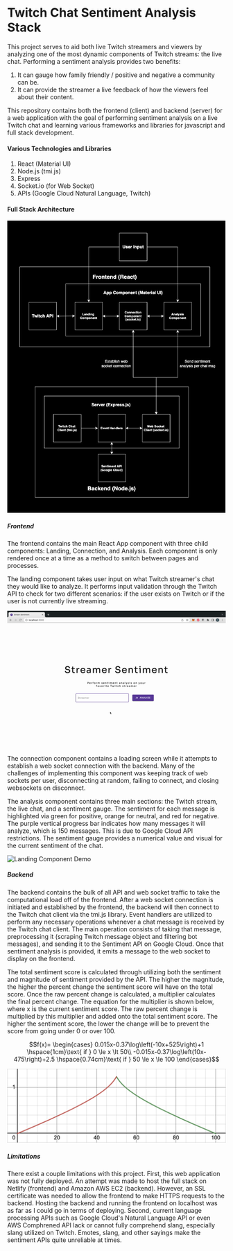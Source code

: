 # Twitch Chat Sentiment Analysis Stack

This project serves to aid both live Twitch streamers and viewers by analyzing one of the most dynamic components of Twitch streams: the live chat. Performing a sentiment analysis provides two benefits:

1. It can gauge how family friendly / positive and negative a community can be. 
2. It can provide the streamer a live feedback of how the viewers feel about their content.

This repository contains both the frontend (client) and backend (server) for a web application with the goal of performing sentiment analysis on a live Twitch chat and learning various frameworks and libraries for javascript and full stack development. 

#### Various Technologies and Libraries
1. React (Material UI)
2. Node.js (tmi.js)
3. Express
4. Socket.io (for Web Socket)
5. APIs (Google Cloud Natural Language, Twitch)

#### Full Stack Architecture

![Full Stack Architecture](https://raw.githubusercontent.com/thadUra/Twitch-Chat-Sentiment-Analysis/main/img/Architecture.jpg)

##### Frontend

The frontend contains the main React App component with three child components: Landing, Connection, and Analysis. Each component is only rendered once at a time as a method to switch between pages and processes.

The landing component takes user input on what Twitch streamer's chat they would like to analyze. It performs input validation through the Twitch API to check for two different scenarios: if the user exists on Twitch or if the user is not currently live streaming.

![Landing Component Demo](https://raw.githubusercontent.com/thadUra/Twitch-Chat-Sentiment-Analysis/main/img/LandingDemo.gif)

The connection component contains a loading screen while it attempts to establish a web socket connection with the backend. Many of the challenges of implementing this component was keeping track of web sockets per user, disconnecting at random, failing to connect, and closing websockets on disconnect.

The analysis component contains three main sections: the Twitch stream, the live chat, and a sentiment gauge. The sentiment for each message is highlighted via green for positive, orange for neutral, and red for negative. The purple vertical progress bar indicates how many messages it will analyze, which is 150 messages. This is due to Google Cloud API restrictions. The sentiment gauge provides a numerical value and visual for the current sentiment of the chat.

![Landing Component Demo](https://raw.githubusercontent.com/thadUra/Twitch-Chat-Sentiment-Analysis/main/img/AnalysisDemo.gif)


##### Backend

The backend contains the bulk of all API and web socket traffic to take the computational load off of the frontend. After a web socket connection is initiated and established by the frontend, the backend will then connect to the Twitch chat client via the tmi.js library. Event handlers are utilized to perform any necessary operations whenever a chat message is received by the Twitch chat client. The main operation consists of taking that message, preprocessing it (scraping Twitch message object and filtering bot messages), and sending it to the Sentiment API on Google Cloud. Once that sentiment analysis is provided, it emits a message to the web socket to display on the frontend. 

The total sentiment score is calculated through utilizing both the sentiment and magnitude of sentiment provided by the API. The higher the magnitude, the higher the percent change the sentiment score will have on the total score. Once the raw percent change is calculated, a multiplier calculates the final percent change. The equation for the multiplier is shown below, where x is the current sentiment score. The raw percent change is multiplied by this multiplier and added onto the total sentiment score. The higher the sentiment score, the lower the change will be to prevent the score from going under 0 or over 100.

$$f(x)= 
\begin{cases}
0.015x-0.37\log\left(-10x+525\right)+1 \hspace{1cm}\text{ if } 0 \le x \lt 50\\
-0.015x-0.37\log\left(10x-475\right)+2.5 \hspace{0.74cm}\text{ if } 50 \le x \le 100
\end{cases}$$

![Magnitude Graph](https://raw.githubusercontent.com/thadUra/Twitch-Chat-Sentiment-Analysis/main/img/multiplier.png "Multiplier Scale")

##### Limitations

There exist a couple limitations with this project. First, this web application was not fully deployed. An attempt was made to host the full stack on Netlify (frontend) and Amazon AWS EC2 (backend). However, an SSL certificate was needed to allow the frontend to make HTTPS requests to the backend. Hosting the backend and running the frontend on localhost was as far as I could go in terms of deploying. Second, current language processing APIs such as Google Cloud's Natural Language API or even AWS Comphrened API lack or cannot fully comprehend slang, especially slang utilized on Twitch. Emotes, slang, and other sayings make the sentiment APIs quite unreliable at times.
